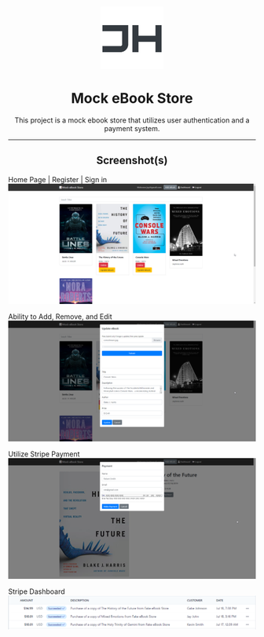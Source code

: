 <div align="center">
    <a href="https://www.jaydonhashimoto.dev"><img src="/README_ASSETS/JH.png"/></a>
</div>
<h1 align="center">Mock eBook Store</h1>

<p align="center">
    This project is a mock ebook store that utilizes user authentication and a payment system.
</p>

---

<h2 align="center">Screenshot(s)</h2>

Home Page | Register | Sign in
![image](/README_ASSETS/home.png)

Ability to Add, Remove, and Edit
![image](/README_ASSETS/crud.png)

Utilize Stripe Payment
![image](/README_ASSETS/checkout.png)

Stripe Dashboard
![image](/README_ASSETS/stripe.png)

<!-- ---

<h2 align="center">Reference(s)</h2>

> [Reference Name](https://youtube.com)
>
> > **Description:** Description goes here... -->
